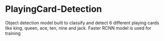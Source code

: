 # PlayingCard-Detection
Object detection model built to classify and detect 6 different playing cards like king, queen, ace, ten, nine and jack. Faster RCNN model is used for training 
